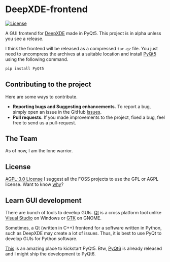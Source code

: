 # DeepXDE-frontend

[![License](https://img.shields.io/github/license/praksharma/DeepXDE-frontend)](https://github.com/praksharma/DeepXDE-frontend/blob/main/LICENSE)

A GUI frontend for [DeepXDE](https://deepxde.readthedocs.io/en/latest/) made in PyQt5. This project is in alpha unless you see a release.

I think the frontend will be released as a compressed `tar.gz` file. You just need to uncompress the archives at a suitable location and install [PyQt5](https://pypi.org/project/PyQt5/) using the following command.

```bash
pip install PyQt5
```

## Contributing to the project

Here are some ways to contribute.

- **Reporting bugs and Suggesting enhancements.** To report a bug, simply open an issue in the GitHub [Issues](https://github.com/praksharma/DeepXDE-frontend/issues).
- **Pull requests.** If you made improvements to the project, fixed a bug, feel free to send us a pull-request.

## The Team
As of now, I am the lone warrior.

## License
[AGPL-3.0 License](https://github.com/praksharma/DeepXDE-frontend/blob/main/LICENSE)
I suggest all the FOSS projects to use the GPL or AGPL license. Want to know [why](https://snyk.io/learn/agpl-license/)?

## Learn GUI development
There are bunch of tools to develop GUIs. [Qt](https://en.wikipedia.org/wiki/Qt_(software)) is a cross platform tool unlike [Visual Studio](https://en.wikipedia.org/wiki/Visual_Studio) on Windows or [GTK](https://en.wikipedia.org/wiki/GTK) on GNOME.

Sometimes, a Qt (written in C++) frontend for a software written in Python, such as DeepXDE may create a lot of issues. Thus, it is best to use PyQt to develop GUIs for Python software.

[This](https://www.geeksforgeeks.org/python-introduction-to-pyqt5/) is an amazing place to kickstart PyQt5. Btw, [PyQt6](https://pypi.org/project/PyQt6/) is already released and I might ship the development to PyQt6.